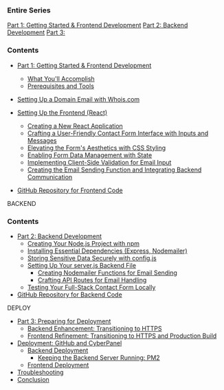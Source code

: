 ### Entire Series

[Part 1: Getting Started & Frontend Development](https://www.example.com)
[Part 2: Backend Development](https://www.example.com)
[Part 3: ](https://www.example.com)

### Contents

- [Part 1: Getting Started & Frontend Development](#Getting-Started-&-Frontend-Development)
  - [What You'll Accomplish](#What-youll-accomplish)
  - [Prerequisites and Tools](#Prerequisites-and-Tools)
- [Setting Up a Domain Email with Whois.com](#Setting-Up-a-Domain-Email-with-Whois.com)
- [Setting Up the Frontend (React)](<#Setting-Up-the-Frontend-(React)>)
  - [Creating a New React Application](#Creating-a-New-React-Application)
  - [Crafting a User-Friendly Contact Form Interface with Inputs and Messages](#Crafting-a-User-Friendly-Contact-Form-Interface-with-Inputs-and-Messages)
  - [Elevating the Form's Aesthetics with CSS Styling](#Elevating-the-Form's-Aesthetics-with-CSS-Styling)
  - [Enabling Form Data Management with State](#Enabling-Form-Data-Management-with-State)
  - [Implementing Client-Side Validation for Email Input](#Implementing-Client-Side-Validation-for-Email-Input)
  - [Creating the Email Sending Function and Integrating Backend Communication](#Creating-the-Email-Sending-Function-and-Integrating-Backend-Communication)
- [GitHub Repository for Frontend Code](#GitHub-Repository-for-Frontend-Code)

  <a id=""></a>

BACKEND

### Contents

- [Part 2: Backend Development](#Backend-Development)
  - [Creating Your Node.js Project with npm](#Creating-Your-Node.js-Project-with-npm)
  - [Installing Essential Dependencies (Express, Nodemailer)](#Installing-Essential-Dependencies)
  - [Storing Sensitive Data Securely with config.js](#Storing-Sensitive-Data-Securely-with-config.js)
  - [Setting Up Your server.js Backend File](#Setting-Up-Your-server.js-Backend-File)
    - [Creating Nodemailer Functions for Email Sending](#Creating-Nodemailer-Functions-for-Email-Sending)
    - [Crafting API Routes for Email Handling](#Crafting-API-Routes-for-Email-Handling)
  - [Testing Your Full-Stack Contact Form Locally](#Testing-Your-Full-Stack-Contact-Form-Locally)
- [GitHub Repository for Backend Code](#GitHub-Repository-for-Backend-Code)

DEPLOY
<a id=""></a>

- [Part 3: Preparing for Deployment](#Part-3:-Preparing-for-Deployment)
  - [Backend Enhancement: Transitioning to HTTPS](#Backend-Enhancement:-Transitioning-to-HTTPS)
  - [Frontend Refinement: Transitioning to HTTPS and Production Build](#Frontend-Refinement:-Transitioning-to-HTTPS)
- [Deployment: GitHub and CyberPanel](#Deployment:-GitHub-and-CyberPanel)
  - [Backend Deployment](#Backend-Deployment)
    - [Keeping the Backend Server Running: PM2](#Keeping-the-Backend-Server-Running)
  - [Frontend Deployment](#Frontend-Deployment)
- [Troubleshooting](#Troubleshooting)
- [Conclusion](#Conclusion)

